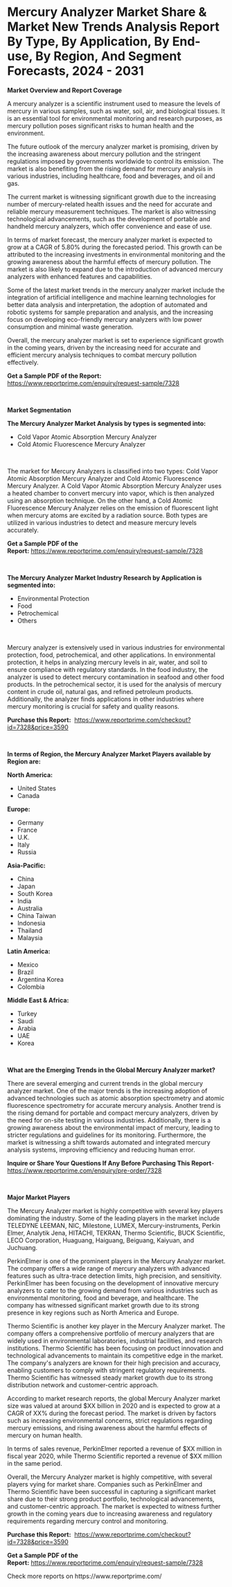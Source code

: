<p><h1>Mercury Analyzer Market Share & Market New Trends Analysis Report By Type, By Application, By End-use, By Region, And Segment Forecasts, 2024 - 2031</h1></p><p><strong>Market Overview and Report Coverage</strong></p>
<p><p>A mercury analyzer is a scientific instrument used to measure the levels of mercury in various samples, such as water, soil, air, and biological tissues. It is an essential tool for environmental monitoring and research purposes, as mercury pollution poses significant risks to human health and the environment.</p><p>The future outlook of the mercury analyzer market is promising, driven by the increasing awareness about mercury pollution and the stringent regulations imposed by governments worldwide to control its emission. The market is also benefiting from the rising demand for mercury analysis in various industries, including healthcare, food and beverages, and oil and gas.</p><p>The current market is witnessing significant growth due to the increasing number of mercury-related health issues and the need for accurate and reliable mercury measurement techniques. The market is also witnessing technological advancements, such as the development of portable and handheld mercury analyzers, which offer convenience and ease of use.</p><p>In terms of market forecast, the mercury analyzer market is expected to grow at a CAGR of 5.80% during the forecasted period. This growth can be attributed to the increasing investments in environmental monitoring and the growing awareness about the harmful effects of mercury pollution. The market is also likely to expand due to the introduction of advanced mercury analyzers with enhanced features and capabilities.</p><p>Some of the latest market trends in the mercury analyzer market include the integration of artificial intelligence and machine learning technologies for better data analysis and interpretation, the adoption of automated and robotic systems for sample preparation and analysis, and the increasing focus on developing eco-friendly mercury analyzers with low power consumption and minimal waste generation.</p><p>Overall, the mercury analyzer market is set to experience significant growth in the coming years, driven by the increasing need for accurate and efficient mercury analysis techniques to combat mercury pollution effectively.</p></p>
<p><strong>Get a Sample PDF of the Report:</strong> <a href="https://www.reportprime.com/enquiry/request-sample/7328">https://www.reportprime.com/enquiry/request-sample/7328</a></p>
<p>&nbsp;</p>
<p><strong>Market Segmentation</strong></p>
<p><strong>The Mercury Analyzer Market Analysis by types is segmented into:</strong></p>
<p><ul><li>Cold Vapor Atomic Absorption Mercury Analyzer</li><li>Cold Atomic Fluorescence Mercury Analyzer</li></ul></p>
<p>&nbsp;</p>
<p><p>The market for Mercury Analyzers is classified into two types: Cold Vapor Atomic Absorption Mercury Analyzer and Cold Atomic Fluorescence Mercury Analyzer. A Cold Vapor Atomic Absorption Mercury Analyzer uses a heated chamber to convert mercury into vapor, which is then analyzed using an absorption technique. On the other hand, a Cold Atomic Fluorescence Mercury Analyzer relies on the emission of fluorescent light when mercury atoms are excited by a radiation source. Both types are utilized in various industries to detect and measure mercury levels accurately.</p></p>
<p><strong>Get a Sample PDF of the Report:</strong>&nbsp;<a href="https://www.reportprime.com/enquiry/request-sample/7328">https://www.reportprime.com/enquiry/request-sample/7328</a></p>
<p>&nbsp;</p>
<p><strong>The Mercury Analyzer Market Industry Research by Application is segmented into:</strong></p>
<p><ul><li>Environmental Protection</li><li>Food</li><li>Petrochemical</li><li>Others</li></ul></p>
<p>&nbsp;</p>
<p><p>Mercury analyzer is extensively used in various industries for environmental protection, food, petrochemical, and other applications. In environmental protection, it helps in analyzing mercury levels in air, water, and soil to ensure compliance with regulatory standards. In the food industry, the analyzer is used to detect mercury contamination in seafood and other food products. In the petrochemical sector, it is used for the analysis of mercury content in crude oil, natural gas, and refined petroleum products. Additionally, the analyzer finds applications in other industries where mercury monitoring is crucial for safety and quality reasons.</p></p>
<p><strong>Purchase this Report:</strong>&nbsp; <a href="https://www.reportprime.com/checkout?id=7328&price=3590">https://www.reportprime.com/checkout?id=7328&price=3590</a></p>
<p>&nbsp;</p>
<p><strong>In terms of Region, the Mercury Analyzer Market Players available by Region are:</strong></p>
<p>
    <p> <strong> North America: </strong>
        <ul>
            <li>United States</li>
            <li>Canada</li>
        </ul>
        </p> 
    <p> <strong> Europe: </strong>
        <ul>
            <li>Germany</li>
            <li>France</li>
            <li>U.K.</li>
            <li>Italy</li>
            <li>Russia</li>
        </ul>
        </p> 
    <p> <strong> Asia-Pacific: </strong>
        <ul>
            <li>China</li>
            <li>Japan</li>
            <li>South Korea</li>
            <li>India</li>
            <li>Australia</li>
            <li>China Taiwan</li>
            <li>Indonesia</li>
            <li>Thailand</li>
            <li>Malaysia</li>
        </ul>
        </p> 
    <p> <strong> Latin America: </strong>
        <ul>
            <li>Mexico</li>
            <li>Brazil</li>
            <li>Argentina Korea</li>
            <li>Colombia</li>
        </ul>
        </p> 
    <p> <strong> Middle East & Africa: </strong>
        <ul>
            <li>Turkey</li>
            <li>Saudi</li>
            <li>Arabia</li>
            <li>UAE</li>
            <li>Korea</li>
        </ul>
    </p>
    </p>
<p>&nbsp;</p>
<p><strong>What are the Emerging Trends in the Global Mercury Analyzer market?</strong></p>
<p><p>There are several emerging and current trends in the global mercury analyzer market. One of the major trends is the increasing adoption of advanced technologies such as atomic absorption spectrometry and atomic fluorescence spectrometry for accurate mercury analysis. Another trend is the rising demand for portable and compact mercury analyzers, driven by the need for on-site testing in various industries. Additionally, there is a growing awareness about the environmental impact of mercury, leading to stricter regulations and guidelines for its monitoring. Furthermore, the market is witnessing a shift towards automated and integrated mercury analysis systems, improving efficiency and reducing human error.</p></p>
<p><strong>Inquire or Share Your Questions If Any Before Purchasing This Report</strong>- <a href="https://www.reportprime.com/enquiry/pre-order/7328">https://www.reportprime.com/enquiry/pre-order/7328</a></p>
<p>&nbsp;</p>
<p><strong>Major Market Players</strong></p>
<p><p>The Mercury Analyzer market is highly competitive with several key players dominating the industry. Some of the leading players in the market include TELEDYNE LEEMAN, NIC, Milestone, LUMEX, Mercury-instruments, Perkin Elmer, Analytik Jena, HITACHI, TEKRAN, Thermo Scientific, BUCK Scientific, LECO Corporation, Huaguang, Haiguang, Beiguang, Kaiyuan, and Juchuang.</p><p>PerkinElmer is one of the prominent players in the Mercury Analyzer market. The company offers a wide range of mercury analyzers with advanced features such as ultra-trace detection limits, high precision, and sensitivity. PerkinElmer has been focusing on the development of innovative mercury analyzers to cater to the growing demand from various industries such as environmental monitoring, food and beverage, and healthcare. The company has witnessed significant market growth due to its strong presence in key regions such as North America and Europe.</p><p>Thermo Scientific is another key player in the Mercury Analyzer market. The company offers a comprehensive portfolio of mercury analyzers that are widely used in environmental laboratories, industrial facilities, and research institutions. Thermo Scientific has been focusing on product innovation and technological advancements to maintain its competitive edge in the market. The company's analyzers are known for their high precision and accuracy, enabling customers to comply with stringent regulatory requirements. Thermo Scientific has witnessed steady market growth due to its strong distribution network and customer-centric approach.</p><p>According to market research reports, the global Mercury Analyzer market size was valued at around $XX billion in 2020 and is expected to grow at a CAGR of XX% during the forecast period. The market is driven by factors such as increasing environmental concerns, strict regulations regarding mercury emissions, and rising awareness about the harmful effects of mercury on human health.</p><p>In terms of sales revenue, PerkinElmer reported a revenue of $XX million in fiscal year 2020, while Thermo Scientific reported a revenue of $XX million in the same period.</p><p>Overall, the Mercury Analyzer market is highly competitive, with several players vying for market share. Companies such as PerkinElmer and Thermo Scientific have been successful in capturing a significant market share due to their strong product portfolio, technological advancements, and customer-centric approach. The market is expected to witness further growth in the coming years due to increasing awareness and regulatory requirements regarding mercury control and monitoring.</p></p>
<p><strong>Purchase this Report:</strong>&nbsp;&nbsp;<a href="https://www.reportprime.com/checkout?id=7328&price=3590">https://www.reportprime.com/checkout?id=7328&price=3590</a></p>
<p></p>
<p><strong>Get a Sample PDF of the Report:</strong>&nbsp;<a href="https://www.reportprime.com/enquiry/request-sample/7328">https://www.reportprime.com/enquiry/request-sample/7328</a></p>
<p>Check more reports on https://www.reportprime.com/</p>